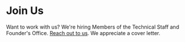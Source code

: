 # Join Us

Want to work with us?  We're hiring Members of the Technical Staff and Founder's Office. <a href="mailto:join@earendil.com">Reach out to us</a>.
We appreciate a cover letter.
